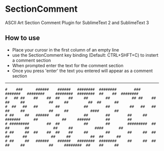 SectionComment
==============

ASCII Art Section Comment Plugin for SublimeText 2 and SublimeText 3

## How to use
* Place your curosr in the first column of an empty line
* use the SectionComment key binding (Default: CTRL+SHFT+C) to instert a comment section
* When prompted enter the text for the comment section
* Once you press 'enter' the text you entered will appear as a comment section

---

    #    ###      ######    ######   ########  ########        ###     #######   ########     ########  ########  ##    ##  ########
    #   ## ##    ##    ##  ##    ##     ##        ##          ## ##    ##    ##     ##           ##     ##         ##  ##      ##
    #  ##   ##   ##        ##           ##        ##         ##   ##   ##    ##     ##           ##     ##          ####       ##
    # ##     ##   ######   ##           ##        ##        ##     ##  #######      ##           ##     ######       ##        ##
    # #########        ##  ##           ##        ##        #########  ##  ##       ##           ##     ##          ####       ##
    # ##     ##  ##    ##  ##    ##     ##        ##        ##     ##  ##   ##      ##           ##     ##         ##  ##      ##
    # ##     ##   ######    ######   ########  ########     ##     ##  ##    ##     ##           ##     ########  ##    ##     ##
